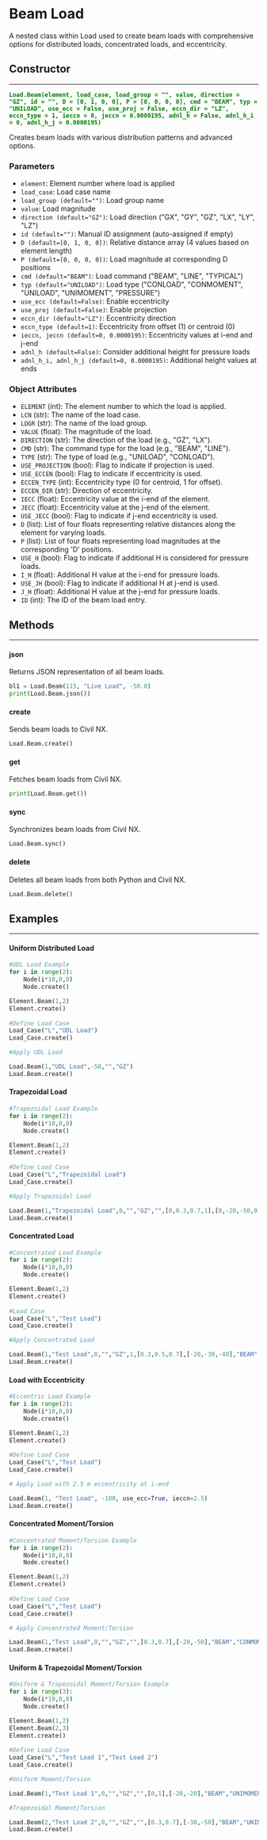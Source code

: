 # Beam Load

A nested class within Load used to create beam loads with comprehensive options for distributed loads, concentrated loads, and eccentricity.

## Constructor
---
**<font color="green">`Load.Beam(element, load_case, load_group = "", value, direction = "GZ", id = "", D = [0, 1, 0, 0], P = [0, 0, 0, 0], cmd = "BEAM", typ = "UNILOAD", use_ecc = False, use_proj = False, eccn_dir = "LZ", eccn_type = 1, ieccn = 0, jeccn = 0.0000195, adnl_h = False, adnl_h_i = 0, adnl_h_j = 0.0000195)`</font>**

Creates beam loads with various distribution patterns and advanced options.

### Parameters
* `element`: Element number where load is applied
* `load_case`: Load case name
* `load_group (default="")`: Load group name
* `value`: Load magnitude
* `direction (default="GZ")`: Load direction ("GX", "GY", "GZ", "LX", "LY", "LZ")
* `id (default="")`: Manual ID assignment (auto-assigned if empty)
* `D (default=[0, 1, 0, 0])`: Relative distance array (4 values based on element length)
* `P (default=[0, 0, 0, 0])`: Load magnitude at corresponding D positions
* `cmd (default="BEAM")`: Load command ("BEAM", "LINE", "TYPICAL")
* `typ (default="UNILOAD")`: Load type ("CONLOAD", "CONMOMENT", "UNILOAD", "UNIMOMENT", "PRESSURE")
* `use_ecc (default=False)`: Enable eccentricity
* `use_proj (default=False)`: Enable projection
* `eccn_dir (default="LZ")`: Eccentricity direction
* `eccn_type (default=1)`: Eccentricity from offset (1) or centroid (0)
* `ieccn, jeccn (default=0, 0.0000195)`: Eccentricity values at i-end and j-end
* `adnl_h (default=False)`: Consider additional height for pressure loads
* `adnl_h_i, adnl_h_j (default=0, 0.0000195)`: Additional height values at ends

### Object Attributes
* `ELEMENT` (int): The element number to which the load is applied.
* `LCN` (str): The name of the load case.
* `LDGR` (str): The name of the load group.
* `VALUE` (float): The magnitude of the load.
* `DIRECTION` (str): The direction of the load (e.g., "GZ", "LX").
* `CMD` (str): The command type for the load (e.g., "BEAM", "LINE").
* `TYPE` (str): The type of load (e.g., "UNILOAD", "CONLOAD").
* `USE_PROJECTION` (bool): Flag to indicate if projection is used.
* `USE_ECCEN` (bool): Flag to indicate if eccentricity is used.
* `ECCEN_TYPE` (int): Eccentricity type (0 for centroid, 1 for offset).
* `ECCEN_DIR` (str): Direction of eccentricity.
* `IECC` (float): Eccentricity value at the i-end of the element.
* `JECC` (float): Eccentricity value at the j-end of the element.
* `USE_JECC` (bool): Flag to indicate if j-end eccentricity is used.
* `D` (list): List of four floats representing relative distances along the element for varying loads.
* `P` (list): List of four floats representing load magnitudes at the corresponding 'D' positions.
* `USE_H` (bool): Flag to indicate if additional H is considered for pressure loads.
* `I_H` (float): Additional H value at the i-end for pressure loads.
* `USE_JH` (bool): Flag to indicate if additional H at j-end is used.
* `J_H` (float): Additional H value at the j-end for pressure loads.
* `ID` (int): The ID of the beam load entry.


## Methods
---
#### json
Returns JSON representation of all beam loads.

```py
bl1 = Load.Beam(115, "Live Load", -50.0)
print(Load.Beam.json())
```

#### create
Sends beam loads to Civil NX.

```py
Load.Beam.create()
```

#### get
Fetches beam loads from Civil NX.

```py
print(Load.Beam.get())
```

#### sync
Synchronizes beam loads from Civil NX.

```py
Load.Beam.sync()
```

#### delete
Deletes all beam loads from both Python and Civil NX.

```py
Load.Beam.delete()
```










## Examples
---
#### Uniform Distributed Load
```py
#UDL Load Example
for i in range(2):
    Node(i*10,0,0)
    Node.create()

Element.Beam(1,2)
Element.create()
    
#Define Load Case
Load_Case("L","UDL Load")
Load_Case.create()

#Apply UDL Load

Load.Beam(1,"UDL Load",-50,"","GZ")
Load.Beam.create()

```

#### Trapezoidal Load

```py
#Trapezoidal Load Example
for i in range(2):
    Node(i*10,0,0)
    Node.create()

Element.Beam(1,2)
Element.create()
    
#Define Load Case
Load_Case("L","Trapezoidal Load")
Load_Case.create()

#Apply Trapezoidal Load

Load.Beam(1,"Trapezoidal Load",0,"","GZ","",[0,0.3,0.7,1],[0,-20,-50,0])
Load.Beam.create()
```

#### Concentrated Load
```py
#Concentrated Load Example
for i in range(2):
    Node(i*10,0,0)
    Node.create()

Element.Beam(1,2)
Element.create()
    
#Load Case
Load_Case("L","Test Load")
Load_Case.create()

#Apply Concentrated Load

Load.Beam(1,"Test Load",0,"","GZ",1,[0.3,0.5,0.7],[-20,-30,-40],"BEAM","CONLOAD")
Load.Beam.create()
```

#### Load with Eccentricity
```py
#Eccentric Load Example
for i in range(2):
    Node(i*10,0,0)
    Node.create()

Element.Beam(1,2)
Element.create()
    
#Define Load Case
Load_Case("L","Test Load")
Load_Case.create()

# Apply Load with 2.5 m eccentricity at i-end

Load.Beam(1, "Test Load", -100, use_ecc=True, ieccn=2.5)
Load.Beam.create()
```

#### Concentrated Moment/Torsion
```py
#Concentrated Moment/Torsion Example
for i in range(2):
    Node(i*10,0,0)
    Node.create()

Element.Beam(1,2)
Element.create()
    
#Define Load Case
Load_Case("L","Test Load")
Load_Case.create()

# Apply Concentrated Moment/Torsion

Load.Beam(1,"Test Load",0,"","GZ","",[0.3,0.7],[-20,-50],"BEAM","CONMOMENT")
Load.Beam.create()
```

#### Uniform & Trapezoidal Moment/Torsion
```py
#Uniform & Trapezoidal Moment/Torsion Example
for i in range(3):
    Node(i*10,0,0)
    Node.create()

Element.Beam(1,2)
Element.Beam(2,3)
Element.create()
    
#Define Load Case
Load_Case("L","Test Load 1","Test Load 2")
Load_Case.create()

#Uniform Moment/Torsion

Load.Beam(1,"Test Load 1",0,"","GZ","",[0,1],[-20,-20],"BEAM","UNIMOMENT")

#Trapezoidal Moment/Torsion

Load.Beam(2,"Test Load 2",0,"","GZ","",[0.3,0.7],[-30,-50],"BEAM","UNIMOMENT")
Load.Beam.create()
```
